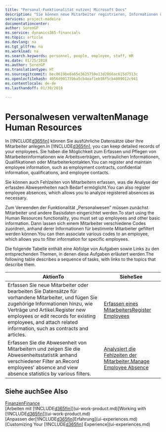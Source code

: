```yaml
---
title: "Personal-Funktionalität nutzen| Microsoft Docs"
description: "Sie können neue Mitarbeiter registrieren, Informationen über bestehende Mitarbeiter bearbeiten und Fehlzeiten aufzeichnen und analysieren."
services: project-madeira
documentationcenter: 
author: SorenGP
ms.service: dynamics365-financials
ms.topic: article
ms.devlang: na
ms.tgt_pltfrm: na
ms.workload: na
ms.search.keywords: personnel, people, employee, staff, HR
ms.date: 01/25/2018
ms.author: SorenGP
ms.translationtype: HT
ms.sourcegitcommit: bec0619be0a65e3625759e13d2866ac615d7513c
ms.openlocfilehash: 4056d901739ba5cb4eaf1eb38f5cb4089012c941
ms.contentlocale: de-de
ms.lasthandoff: 01/30/2018

---
```

# <a name="manage-human-resources"></a><span data-ttu-id="3d421-103">Personalwesen verwalten</span><span class="sxs-lookup"><span data-stu-id="3d421-103">Manage Human Resources</span></span>
<span data-ttu-id="3d421-104">In [!INCLUDE[d365fin](includes/d365fin_md.md)] können Sie ausführliche Datensätze über Ihre Mitarbeiter anlegen.</span><span class="sxs-lookup"><span data-stu-id="3d421-104">In [!INCLUDE[d365fin](includes/d365fin_md.md)], you can keep detailed records of your employees.</span></span> <span data-ttu-id="3d421-105">Sie haben die Möglichkeit zum Erfassen und Pflegen von Mitarbeiterinformationen wie Arbeitsverträgen, vertraulichen Informationen, Qualifikationen oder Mitarbeiterkontakten.</span><span class="sxs-lookup"><span data-stu-id="3d421-105">You can register and maintain employee information, such as employment contracts, confidential information, qualifications, and employee contacts.</span></span>

<span data-ttu-id="3d421-106">Sie können auch Fehlzeiten von Mitarbeitern erfassen, was die Analyse der erfassten Abwesenheiten nach Bedarf ermöglicht.</span><span class="sxs-lookup"><span data-stu-id="3d421-106">You can also register employee absences, which allows you to analyze registered absences as necessary.</span></span>

<span data-ttu-id="3d421-107">Zum Verwenden der Funktionalität „Personalwesen” müssen zunächst Mitarbeiter und andere Basisdaten eingerichtet werden.</span><span class="sxs-lookup"><span data-stu-id="3d421-107">To start using the Human Resources functionality, you must set up employees and other basic information.</span></span> <span data-ttu-id="3d421-108">Dann lassen sich einem Mitarbeiter verschiedene Codes zuordnen, anhand derer Informationen für bestimmte Mitarbeiter gefiltert werden können.</span><span class="sxs-lookup"><span data-stu-id="3d421-108">You can then associate various codes to an employee, which allows you to filter information for specific employees.</span></span>

<span data-ttu-id="3d421-109">Die folgende Tabelle enthält eine Abfolge von Aufgaben sowie Links zu den entsprechenden Themen, in denen diese Aufgaben erläutert werden.</span><span class="sxs-lookup"><span data-stu-id="3d421-109">The following table describes a sequence of tasks, with links to the topics that describe them.</span></span>

| <span data-ttu-id="3d421-110">Aktion</span><span class="sxs-lookup"><span data-stu-id="3d421-110">To</span></span> | <span data-ttu-id="3d421-111">Siehe</span><span class="sxs-lookup"><span data-stu-id="3d421-111">See</span></span> |
| --- | --- |
| <span data-ttu-id="3d421-112">Erfassen Sie neue Mitarbeiter oder bearbeiten Sie Datensätze für vorhandene Mitarbeiter, und fügen Sie zugehörige Informationen hinzu, wie Verträge und Artikel.</span><span class="sxs-lookup"><span data-stu-id="3d421-112">Register new employees or edit records for existing employees, and attach related information, such as contracts and articles.</span></span> |[<span data-ttu-id="3d421-113">Erfassen eines Mitarbeiters</span><span class="sxs-lookup"><span data-stu-id="3d421-113">Register Employees</span></span>](hr-how-register-employees.md) |
| <span data-ttu-id="3d421-114">Erfassen Sie die Abwesenheit von Mitarbeitern und zeigen Sie die Abwesenheitsstatistik anhand verschiedener Filter an.</span><span class="sxs-lookup"><span data-stu-id="3d421-114">Record employees' absence and view absence statistics by various filters.</span></span> |[<span data-ttu-id="3d421-115">Analysiert die Fehlzeiten der Mitarbeiter.</span><span class="sxs-lookup"><span data-stu-id="3d421-115">Manage Employee Absence</span></span>](hr-how-manage-absence.md) |

## <a name="see-also"></a><span data-ttu-id="3d421-116">Siehe auch</span><span class="sxs-lookup"><span data-stu-id="3d421-116">See Also</span></span>
[<span data-ttu-id="3d421-117">Finanzen</span><span class="sxs-lookup"><span data-stu-id="3d421-117">Finance</span></span>](finance.md)  
<span data-ttu-id="3d421-118">[Arbeiten mit [!INCLUDE[d365fin](includes/d365fin_md.md)]](ui-work-product.md)</span><span class="sxs-lookup"><span data-stu-id="3d421-118">[Working with [!INCLUDE[d365fin](includes/d365fin_md.md)]](ui-work-product.md)</span></span>  
<span data-ttu-id="3d421-119">[Anpassen der[!INCLUDE[d365fin](includes/d365fin_md.md)]Erfahrung](ui-experiences.md)</span><span class="sxs-lookup"><span data-stu-id="3d421-119">[Customizing Your [!INCLUDE[d365fin](includes/d365fin_md.md)] Experience](ui-experiences.md)</span></span>        

